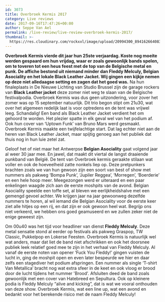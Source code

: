 ```yaml
---
id: 3073
title: Overbroek Kermis 2017
category: Live reviews
date: 2017-09-16T17:47:26+00:00
author: Seppe Van Ael
permalink: /live-review/live-review-overbroek-kermis-2017/
thumbnail: >-
  https://res.cloudinary.com/rockxxl/image/upload/20994300_894162664083848_5910702237602406938_n.jpg
---
```

**Overbroek Kermis vierde dit jaar hun 25ste verjaardag. Koste nog moeite werden gespaard om hun vrijdag, waar er zoals gewoonlijk bands spelen, om te toveren tot een heus feest met de top van de Belgische metal en punk. De affiche bestond uit niemand minder dan Fleddy Melculy, Belgian Asociality en het lokale Black Leather Jacket. Wij gingen een kijkje nemen op deze niet alledaagse setting en zagen dat het goed was.**
Na hun finaleplaats in De Nieuwe Lichting van Studio Brussel zijn de garage rockers van **Black Leather jacket** deze zomer niet weg te slaan van de Belgische festivalpodia. Overbroek Kermis was dus geen uitzondering, voor zover het zomer was op 15 september natuurlijk. Dit trio begon stipt om 21u30, wat over het algemeen redelijk laat is voor optredens en de tent was vrijwel leeg. Schandalig! Een band als Black Leather Jacket verdient het om gehoord te worden. Het plezier spatte in elk geval wel van het podium af. Ook hun cover van ‘Uptown Funk’ van Bruno Mars werd gesmaakt. Overbroek Kermis maakte een twijfelachtige start. Dat lag echter niet aan de heren van Black Leather Jacket, maar spijtig genoeg aan het publiek dat thuis nog in hun luie zetel zat.

Geloof het of niet maar het Antwerpse **Belgian Asociality** gaat volgend jaar al weer 30 jaar mee. En jawel, dat maakt dit viertal de langst draaiende punkband van België. De tent van Overbroek kermis geraakte stilaan wat voller en ook de hoeveelheid zatte nonkels liep op. Deze pretpunkers brachten zoals we van hun gewoon zijn een soort van best of show met nummers als pakweg ‘Bompa Punk’, ‘Jupiler Reggea’, ‘Morregen’, ‘Boerderie’ en een hele hoop meer. Meegezongen werd er uiteraard en een paar enkelingen waagde zich aan de eerste moshpits van de avond. Belgian Asociality speelde een toffe set, al bleven we eerlijkheidshalve met een gemengd gevoel achter. We krijgen jaar na jaar gewoonweg dezelfde nummers te horen, al wil iemand die Belgian Asociality voor de eerste keer ziet alle hitjes op een rij, en dat zijn er ook gewoon heel wat. Begrijp ons niet verkeerd, we hebben ons goed geamuseerd en we zullen zeker niet de enige geweest zijn.

Om 00u40 was het tijd voor headliner van dienst **Fleddy Melculy**. Deze metal sensatie stond al eerder op festivals als pakweg Graspop, TW Classic, Pukkelpop en Lokerse Feesten. Overbroek Kermis is natuurlijk wel wat anders, maar dat liet de band niet afschrikken en ook het doorsnee publiek leek relatief goed mee te zijn in het verhaal van Fleddy Melculy. Al vanaf de eerste noten van opener ‘Fuck You Fleddy!’ gingen vuisten de lucht in, ging de moshpit open en even later bespeurde we hier en daar zelfs een stagediver het podium afspringen. Een nummer als single ‘T-shirt Van Metallica’ bracht nog wat extra sfeer in de keet en ook vloog er brood door de lucht tijdens het nummer 'Brood'. Afsluiten deed de band zoals gewoonlijk met een cover van Hatebreed en Sepultura. Ook op kleinere podia is Fleddy Melculy “alive and kicking”, dat is wat we vooral onthouden van deze show. Overbroek Kermis, wat een line up, wat een avond en bedankt voor het berekende risico met de naam Fleddy Melculy!